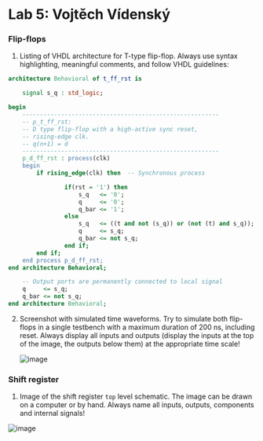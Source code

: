 # Lab 5: Vojtěch Vídenský

### Flip-flops

1. Listing of VHDL architecture for T-type flip-flop. Always use syntax highlighting, meaningful comments, and follow VHDL guidelines:

```vhdl
architecture Behavioral of t_ff_rst is

    signal s_q : std_logic;

begin
    --------------------------------------------------------
    -- p_t_ff_rst:
    -- D type flip-flop with a high-active sync reset,
    -- rising-edge clk.
    -- q(n+1) = d
    --------------------------------------------------------
    p_d_ff_rst : process(clk)
    begin
        if rising_edge(clk) then  -- Synchronous process

                if(rst = '1') then 
                    s_q   <= '0';
                    q     <= '0';
                    q_bar <= '1';
                else
                    s_q   <= ((t and not (s_q)) or (not (t) and s_q));
                    q     <= s_q;
                    q_bar <= not s_q;
                end if;
        end if;
    end process p_d_ff_rst;
end architecture Behavioral;

    -- Output ports are permanently connected to local signal
    q     <= s_q;
    q_bar <= not s_q;
end architecture Behavioral;
```

2. Screenshot with simulated time waveforms. Try to simulate both flip-flops in a single testbench with a maximum duration of 200 ns, including reset. Always display all inputs and outputs (display the inputs at the top of the image, the outputs below them) at the appropriate time scale!

   ![image](https://user-images.githubusercontent.com/99399676/158434247-2b1a43cf-01ca-4834-97b7-6354689d8a78.png)

### Shift register

1. Image of the shift register `top` level schematic. The image can be drawn on a computer or by hand. Always name all inputs, outputs, components and internal signals!

  ![image](https://user-images.githubusercontent.com/99399676/158438097-87d2e235-b22d-4958-816e-4cc153e43510.png)
